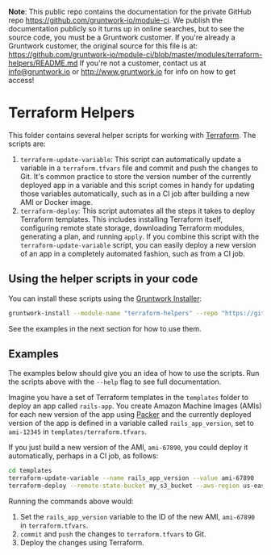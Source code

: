 **Note**: This public repo contains the documentation for the private GitHub repo <https://github.com/gruntwork-io/module-ci>.
We publish the documentation publicly so it turns up in online searches, but to see the source code, you must be a Gruntwork customer.
If you're already a Gruntwork customer, the original source for this file is at: <https://github.com/gruntwork-io/module-ci/blob/master/modules/terraform-helpers/README.md>
If you're not a customer, contact us at <info@gruntwork.io> or <http://www.gruntwork.io> for info on how to get access!

# Terraform Helpers

This folder contains several helper scripts for working with [Terraform](https://www.terraform.io/). The scripts are:

1. `terraform-update-variable`: This script can automatically update a variable in a `terraform.tfvars` file and
   commit and push the changes to Git. It's common practice to store the version number of the currently deployed app
   in a variable and this script comes in handy for updating those variables automatically, such as in a CI job after
   building a new AMI or Docker image.
2. `terraform-deploy`: This script automates all the steps it takes to deploy Terraform templates. This includes
   installing Terraform itself, configuring remote state storage, downloading Terraform modules, generating a plan,
   and running `apply`. If you combine this script with the `terraform-update-variable` script, you can easily
   deploy a new version of an app in a completely automated fashion, such as from a CI job.

## Using the helper scripts in your code

You can install these scripts using the [Gruntwork Installer](https://github.com/gruntwork-io/gruntwork-installer):

```bash
gruntwork-install --module-name "terraform-helpers" --repo "https://github.com/gruntwork-io/module-ci" --tag "0.0.1"
```

See the examples in the next section for how to use them.

## Examples

The examples below should give you an idea of how to use the scripts. Run the scripts above with the `--help` flag to
see full documentation.

Imagine you have a set of Terraform templates in the `templates` folder to deploy an app called `rails-app`. You create
Amazon Machine Images (AMIs) for each new version of the app using [Packer](https://www.packer.io/) and the currently
deployed version of the app is defined in a variable called `rails_app_version`, set to `ami-12345` in
`templates/terraform.tfvars`.

If you just build a new version of the AMI, `ami-67890`, you could deploy it automatically, perhaps in a CI job,
as follows:

```bash
cd templates
terraform-update-variable --name rails_app_version --value ami-67890
terraform-deploy --remote-state-bucket my_s3_bucket --aws-region us-east-1
```

Running the commands above would:

1. Set the `rails_app_version` variable to the ID of the new AMI, `ami-67890` in `terraform.tfvars`.
1. `commit` and `push` the changes to `terraform.tfvars` to Git.
1. Deploy the changes using Terraform.


